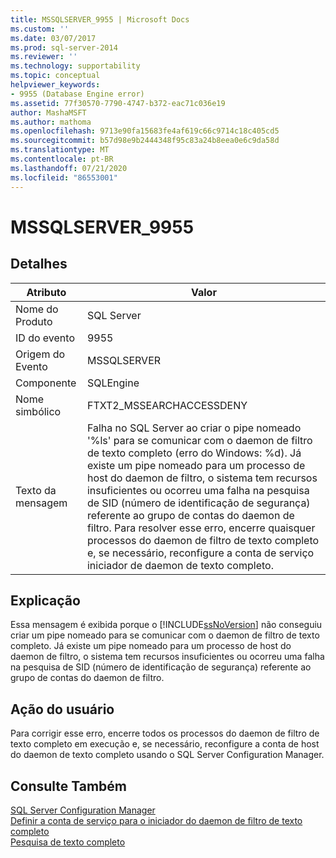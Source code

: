 ```yaml
---
title: MSSQLSERVER_9955 | Microsoft Docs
ms.custom: ''
ms.date: 03/07/2017
ms.prod: sql-server-2014
ms.reviewer: ''
ms.technology: supportability
ms.topic: conceptual
helpviewer_keywords:
- 9955 (Database Engine error)
ms.assetid: 77f30570-7790-4747-b372-eac71c036e19
author: MashaMSFT
ms.author: mathoma
ms.openlocfilehash: 9713e90fa15683fe4af619c66c9714c18c405cd5
ms.sourcegitcommit: b57d98e9b2444348f95c83a24b8eea0e6c9da58d
ms.translationtype: MT
ms.contentlocale: pt-BR
ms.lasthandoff: 07/21/2020
ms.locfileid: "86553001"
---
```

# <a name="mssqlserver_9955"></a>MSSQLSERVER_9955
    
## <a name="details"></a>Detalhes  
  
|Atributo|Valor|  
|-|-|  
|Nome do Produto|SQL Server|  
|ID do evento|9955|  
|Origem do Evento|MSSQLSERVER|  
|Componente|SQLEngine|  
|Nome simbólico|FTXT2_MSSEARCHACCESSDENY|  
|Texto da mensagem|Falha no SQL Server ao criar o pipe nomeado '%ls' para se comunicar com o daemon de filtro de texto completo (erro do Windows: %d). Já existe um pipe nomeado para um processo de host do daemon de filtro, o sistema tem recursos insuficientes ou ocorreu uma falha na pesquisa de SID (número de identificação de segurança) referente ao grupo de contas do daemon de filtro. Para resolver esse erro, encerre quaisquer processos do daemon de filtro de texto completo e, se necessário, reconfigure a conta de serviço iniciador de daemon de texto completo.|  
  
## <a name="explanation"></a>Explicação  
 Essa mensagem é exibida porque o [!INCLUDE[ssNoVersion](../../includes/ssnoversion-md.md)] não conseguiu criar um pipe nomeado para se comunicar com o daemon de filtro de texto completo. Já existe um pipe nomeado para um processo de host do daemon de filtro, o sistema tem recursos insuficientes ou ocorreu uma falha na pesquisa de SID (número de identificação de segurança) referente ao grupo de contas do daemon de filtro.  
  
## <a name="user-action"></a>Ação do usuário  
 Para corrigir esse erro, encerre todos os processos do daemon de filtro de texto completo em execução e, se necessário, reconfigure a conta de host do daemon de texto completo usando o SQL Server Configuration Manager.  
  
## <a name="see-also"></a>Consulte Também  
 [SQL Server Configuration Manager](../sql-server-configuration-manager.md)   
 [Definir a conta de serviço para o iniciador do daemon de filtro de texto completo](../search/set-the-service-account-for-the-full-text-filter-daemon-launcher.md)   
 [Pesquisa de texto completo](../search/full-text-search.md)  
  
  

